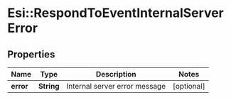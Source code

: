 # Esi::RespondToEventInternalServerError

## Properties
Name | Type | Description | Notes
------------ | ------------- | ------------- | -------------
**error** | **String** | Internal server error message | [optional] 


